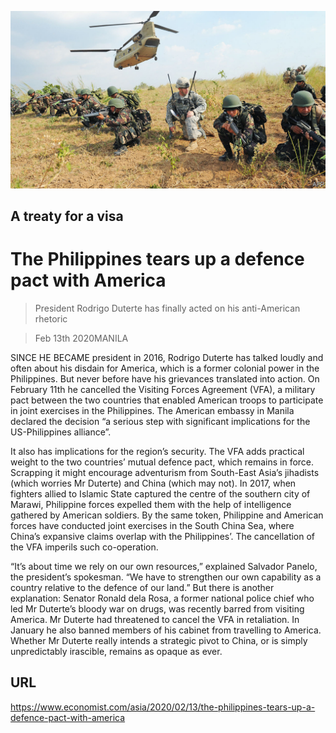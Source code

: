![](./images/20200215_ASP004_0.jpg)

## A treaty for a visa

# The Philippines tears up a defence pact with America

> President Rodrigo Duterte has finally acted on his anti-American rhetoric

> Feb 13th 2020MANILA

SINCE HE BECAME president in 2016, Rodrigo Duterte has talked loudly and often about his disdain for America, which is a former colonial power in the Philippines. But never before have his grievances translated into action. On February 11th he cancelled the Visiting Forces Agreement (VFA), a military pact between the two countries that enabled American troops to participate in joint exercises in the Philippines. The American embassy in Manila declared the decision “a serious step with significant implications for the US-Philippines alliance”.

It also has implications for the region’s security. The VFA adds practical weight to the two countries’ mutual defence pact, which remains in force. Scrapping it might encourage adventurism from South-East Asia’s jihadists (which worries Mr Duterte) and China (which may not). In 2017, when fighters allied to Islamic State captured the centre of the southern city of Marawi, Philippine forces expelled them with the help of intelligence gathered by American soldiers. By the same token, Philippine and American forces have conducted joint exercises in the South China Sea, where China’s expansive claims overlap with the Philippines’. The cancellation of the VFA imperils such co-operation.

“It’s about time we rely on our own resources,” explained Salvador Panelo, the president’s spokesman. “We have to strengthen our own capability as a country relative to the defence of our land.” But there is another explanation: Senator Ronald dela Rosa, a former national police chief who led Mr Duterte’s bloody war on drugs, was recently barred from visiting America. Mr Duterte had threatened to cancel the VFA in retaliation. In January he also banned members of his cabinet from travelling to America. Whether Mr Duterte really intends a strategic pivot to China, or is simply unpredictably irascible, remains as opaque as ever.

## URL

https://www.economist.com/asia/2020/02/13/the-philippines-tears-up-a-defence-pact-with-america
